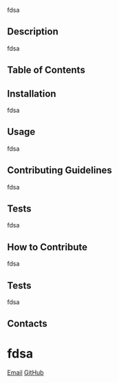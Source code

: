 
fdsa

## Description
fdsa

## Table of Contents

## Installation
fdsa

## Usage
fdsa

## Contributing Guidelines
fdsa

## Tests
fdsa

## How to Contribute
fdsa

## Tests
fdsa

## Contacts
# fdsa
[Email](mailto:fdsa)
[GitHub](https://github.com/fdsa)
